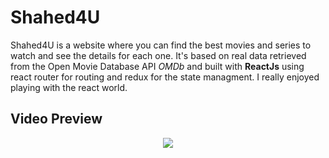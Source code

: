 # Shahed4U

Shahed4U is a website where you can find the best movies and series to watch and see the details for each one. It's based on real data retrieved from the Open Movie Database API _OMDb_ and built with **ReactJs** using react router for routing and redux for the state managment. I really enjoyed playing with the react world.

## Video Preview

<div align="center">
  <img src="./video.gif" />
</div>
